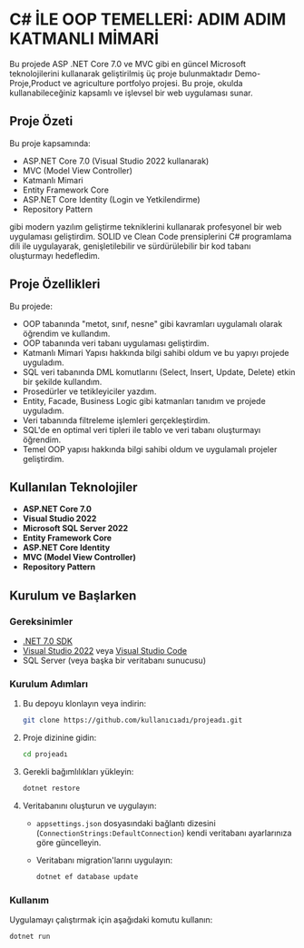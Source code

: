 # C# İLE OOP TEMELLERİ: ADIM ADIM KATMANLI MİMARİ

Bu projede ASP .NET Core 7.0 ve MVC gibi en güncel Microsoft teknolojilerini kullanarak geliştirilmiş üç proje bulunmaktadır Demo-Proje,Product ve agriculture portfolyo projesi. Bu proje,  okulda  kullanabileceğiniz kapsamlı ve işlevsel bir web uygulaması sunar.

## Proje Özeti

Bu proje kapsamında:

- ASP.NET Core 7.0 (Visual Studio 2022 kullanarak)
- MVC (Model View Controller)
- Katmanlı Mimari
- Entity Framework Core
- ASP.NET Core Identity (Login ve Yetkilendirme)
- Repository Pattern

gibi modern yazılım geliştirme tekniklerini kullanarak profesyonel bir web uygulaması geliştirdim. SOLID ve Clean Code prensiplerini C# programlama dili ile uygulayarak, genişletilebilir ve sürdürülebilir bir kod tabanı oluşturmayı hedefledim.

## Proje Özellikleri

Bu projede:

- OOP tabanında "metot, sınıf, nesne" gibi kavramları uygulamalı olarak öğrendim ve kullandım.
- OOP tabanında veri tabanı uygulaması geliştirdim.
- Katmanlı Mimari Yapısı hakkında bilgi sahibi oldum ve bu yapıyı projede uyguladım.
- SQL veri tabanında DML komutlarını (Select, Insert, Update, Delete) etkin bir şekilde kullandım.
- Prosedürler ve tetikleyiciler yazdım.
- Entity, Facade, Business Logic gibi katmanları tanıdım ve projede uyguladım.
- Veri tabanında filtreleme işlemleri gerçekleştirdim.
- SQL'de en optimal veri tipleri ile tablo ve veri tabanı oluşturmayı öğrendim.
- Temel OOP yapısı hakkında bilgi sahibi oldum ve uygulamalı projeler geliştirdim.

## Kullanılan Teknolojiler

- **ASP.NET Core 7.0**
- **Visual Studio 2022**
- **Microsoft SQL Server 2022**
- **Entity Framework Core**
- **ASP.NET Core Identity**
- **MVC (Model View Controller)**
- **Repository Pattern**

## Kurulum ve Başlarken

### Gereksinimler

- [.NET 7.0 SDK](https://dotnet.microsoft.com/download/dotnet/7.0)
- [Visual Studio 2022](https://visualstudio.microsoft.com/vs/) veya [Visual Studio Code](https://code.visualstudio.com/)
- SQL Server (veya başka bir veritabanı sunucusu)

### Kurulum Adımları

1. Bu depoyu klonlayın veya indirin:

    ```sh
    git clone https://github.com/kullanıcıadı/projeadı.git
    ```

2. Proje dizinine gidin:

    ```sh
    cd projeadı
    ```

3. Gerekli bağımlılıkları yükleyin:

    ```sh
    dotnet restore
    ```

4. Veritabanını oluşturun ve uygulayın:

    - `appsettings.json` dosyasındaki bağlantı dizesini (`ConnectionStrings:DefaultConnection`) kendi veritabanı ayarlarınıza göre güncelleyin.
    
    - Veritabanı migration'larını uygulayın:

      ```sh
      dotnet ef database update
      ```

### Kullanım

Uygulamayı çalıştırmak için aşağıdaki komutu kullanın:

```sh
dotnet run
